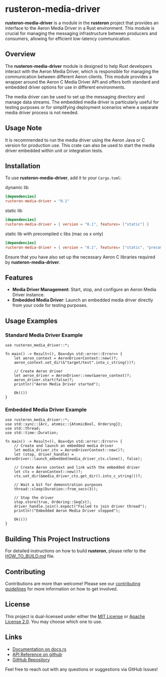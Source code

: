 # rusteron-media-driver

**rusteron-media-driver** is a module in the **rusteron** project that provides an interface to the Aeron Media Driver in a Rust environment. This module is crucial for managing the messaging infrastructure between producers and consumers, allowing for efficient low-latency communication.

## Overview

The **rusteron-media-driver** module is designed to help Rust developers interact with the Aeron Media Driver, which is responsible for managing the communication between different Aeron clients. This module provides a wrapper around the Aeron C Media Driver API and offers both standard and embedded driver options for use in different environments.

The media driver can be used to set up the messaging directory and manage data streams. The embedded media driver is particularly useful for testing purposes or for simplifying deployment scenarios where a separate media driver process is not needed.

## Usage Note

It is recommended to run the media driver using the Aeron Java or C version for production use. This crate can also be used to start the media driver embedded within unit or integration tests.

## Installation

To use **rusteron-media-driver**, add it to your `Cargo.toml`:

dynamic lib
```toml
[dependencies]
rusteron-media-driver = "0.1"
```

static lib
```toml
[dependencies]
rusteron-media-driver = { version = "0.1", features= ["static"] }
```

static lib with precompiled c libs (mac os x only)
```toml
[dependencies]
rusteron-media-driver = { version = "0.1", features= ["static", "precompile"] }
```

Ensure that you have also set up the necessary Aeron C libraries required by **rusteron-media-driver**.

## Features

- **Media Driver Management**: Start, stop, and configure an Aeron Media Driver instance.
- **Embedded Media Driver**: Launch an embedded media driver directly from your code for testing purposes.

## Usage Examples

### Standard Media Driver Example

```rust,no_ignore
use rusteron_media_driver::*;

fn main() -> Result<(), Box<dyn std::error::Error>> {
    let aeron_context = AeronDriverContext::new()?;
    aeron_context.set_dir(&"target/test".into_c_string())?;

    // Create Aeron driver
    let aeron_driver = AeronDriver::new(&aeron_context)?;
    aeron_driver.start(false)?;
    println!("Aeron Media Driver started");
    
    Ok(())
}
```

### Embedded Media Driver Example

```rust,no_ignore
use rusteron_media_driver::*;
use std::sync::{Arc, atomic::{AtomicBool, Ordering}};
use std::thread;
use std::time::Duration;

fn main() -> Result<(), Box<dyn std::error::Error>> {
    // Create and launch an embedded media driver
    let media_driver_ctx = AeronDriverContext::new()?;
    let (stop, driver_handle) = AeronDriver::launch_embedded(media_driver_ctx.clone(), false);

    // Create Aeron context and link with the embedded driver
    let ctx = AeronContext::new()?;
    ctx.set_dir(&media_driver_ctx.get_dir().into_c_string())?;
    
    // Wait a bit for demonstration purposes
    thread::sleep(Duration::from_secs(3));

    // Stop the driver
    stop.store(true, Ordering::SeqCst);
    driver_handle.join().expect("Failed to join driver thread");
    println!("Embedded Aeron Media Driver stopped");

    Ok(())
}
```



## Building This Project Instructions

For detailed instructions on how to build **rusteron**, please refer to the [HOW_TO_BUILD.md](../HOW_TO_BUILD.md) file.

## Contributing

Contributions are more than welcome! Please see our [contributing guidelines](https://github.com/mimran1980/rusteron/blob/main/CONTRIBUTING.md) for more information on how to get involved.

## License

This project is dual-licensed under either the [MIT License](https://opensource.org/licenses/MIT) or [Apache License 2.0](https://www.apache.org/licenses/LICENSE-2.0). You may choose which one to use.

## Links

- [Documentation on docs.rs](https://docs.rs/rusteron-media-driver/)
- [API Reference on github](https://mimran1980.github.io/rusteron/rusteron_media_driver)
- [GitHub Repository](https://github.com/mimran1980/rusteron)

Feel free to reach out with any questions or suggestions via GitHub Issues!

